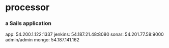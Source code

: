 # processor
### a Sails application

app:	 54.200.1.122:1337
jenkins: 54.187.21.48:8080
sonar:   54.201.77.58:9000	admin/admin
mongo:	 54.187.141.162